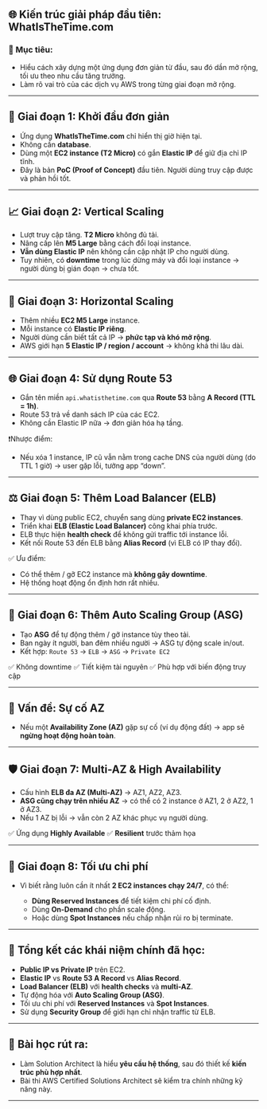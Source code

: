 ## 🌐 Kiến trúc giải pháp đầu tiên: **WhatIsTheTime.com**

### 🎯 Mục tiêu:

* Hiểu cách xây dựng một ứng dụng đơn giản từ đầu, sau đó dần mở rộng, tối ưu theo nhu cầu tăng trưởng.
* Làm rõ vai trò của các dịch vụ AWS trong từng giai đoạn mở rộng.

---

## 🧱 Giai đoạn 1: Khởi đầu đơn giản

* Ứng dụng **WhatIsTheTime.com** chỉ hiển thị giờ hiện tại.
* Không cần **database**.
* Dùng một **EC2 instance (T2 Micro)** có gắn **Elastic IP** để giữ địa chỉ IP tĩnh.
* Đây là bản **PoC (Proof of Concept)** đầu tiên. Người dùng truy cập được và phản hồi tốt.

---

## 📈 Giai đoạn 2: **Vertical Scaling**

* Lượt truy cập tăng. **T2 Micro** không đủ tải.
* Nâng cấp lên **M5 Large** bằng cách đổi loại instance.
* **Vẫn dùng Elastic IP** nên không cần cập nhật IP cho người dùng.
* Tuy nhiên, có **downtime** trong lúc dừng máy và đổi loại instance → người dùng bị gián đoạn → chưa tốt.

---

## 🧱 Giai đoạn 3: **Horizontal Scaling**

* Thêm nhiều **EC2 M5 Large** instance.
* Mỗi instance có **Elastic IP riêng**.
* Người dùng cần biết tất cả IP → **phức tạp và khó mở rộng**.
* AWS giới hạn **5 Elastic IP / region / account** → không khả thi lâu dài.

---

## 🌐 Giai đoạn 4: Sử dụng **Route 53**

* Gắn tên miền `api.whatisthetime.com` qua **Route 53** bằng **A Record (TTL = 1h)**.
* Route 53 trả về danh sách IP của các EC2.
* Không cần Elastic IP nữa → đơn giản hóa hạ tầng.

❗️Nhược điểm:

* Nếu xóa 1 instance, IP cũ vẫn nằm trong cache DNS của người dùng (do TTL 1 giờ) → user gặp lỗi, tưởng app “down”.

---

## ⚖️ Giai đoạn 5: Thêm **Load Balancer (ELB)**

* Thay vì dùng public EC2, chuyển sang dùng **private EC2 instances**.
* Triển khai **ELB (Elastic Load Balancer)** công khai phía trước.
* ELB thực hiện **health check** để không gửi traffic tới instance lỗi.
* Kết nối Route 53 đến ELB bằng **Alias Record** (vì ELB có IP thay đổi).

✅ Ưu điểm:

* Có thể thêm / gỡ EC2 instance mà **không gây downtime**.
* Hệ thống hoạt động ổn định hơn rất nhiều.

---

## 🔁 Giai đoạn 6: Thêm **Auto Scaling Group (ASG)**

* Tạo **ASG** để tự động thêm / gỡ instance tùy theo tải.
* Ban ngày ít người, ban đêm nhiều người → ASG tự động scale in/out.
* Kết hợp: `Route 53` → `ELB` → `ASG` → `Private EC2`

✅ Không downtime
✅ Tiết kiệm tài nguyên
✅ Phù hợp với biến động truy cập

---

## 🛑 Vấn đề: Sự cố AZ

* Nếu một **Availability Zone (AZ)** gặp sự cố (ví dụ động đất) → app sẽ **ngừng hoạt động hoàn toàn**.

---

## 🛡️ Giai đoạn 7: **Multi-AZ & High Availability**

* Cấu hình **ELB đa AZ (Multi-AZ)** → AZ1, AZ2, AZ3.
* **ASG cũng chạy trên nhiều AZ** → có thể có 2 instance ở AZ1, 2 ở AZ2, 1 ở AZ3.
* Nếu 1 AZ bị lỗi → vẫn còn 2 AZ khác phục vụ người dùng.

✅ Ứng dụng **Highly Available**
✅ **Resilient** trước thảm họa

---

## 💸 Giai đoạn 8: **Tối ưu chi phí**

* Vì biết rằng luôn cần ít nhất **2 EC2 instances chạy 24/7**, có thể:

  * **Dùng Reserved Instances** để tiết kiệm chi phí cố định.
  * Dùng **On-Demand** cho phần scale động.
  * Hoặc dùng **Spot Instances** nếu chấp nhận rủi ro bị terminate.

---

## 🔄 Tổng kết các khái niệm chính đã học:

* **Public IP vs Private IP** trên EC2.
* **Elastic IP** vs **Route 53 A Record** vs **Alias Record**.
* **Load Balancer (ELB)** với **health checks** và **multi-AZ**.
* Tự động hóa với **Auto Scaling Group (ASG)**.
* Tối ưu chi phí với **Reserved Instances** và **Spot Instances**.
* Sử dụng **Security Group** để giới hạn chỉ nhận traffic từ ELB.

---

## 🎯 Bài học rút ra:

* Làm Solution Architect là hiểu **yêu cầu hệ thống**, sau đó thiết kế **kiến trúc phù hợp nhất**.
* Bài thi AWS Certified Solutions Architect sẽ kiểm tra chính những kỹ năng này.

---


